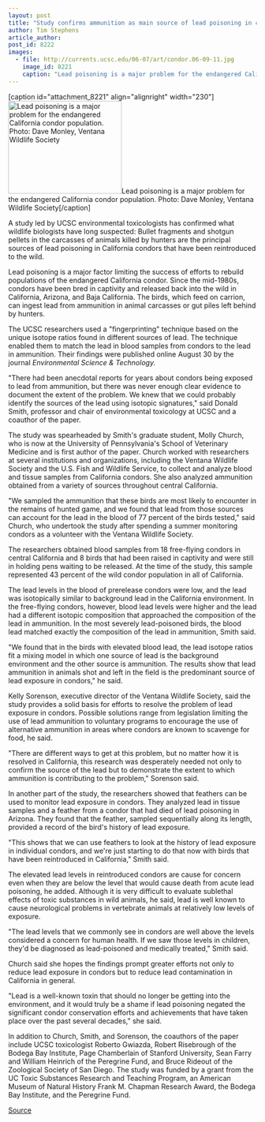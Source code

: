 ```yaml
---
layout: post
title: "Study confirms ammunition as main source of lead poisoning in condors"
author: Tim Stephens
article_author: 
post_id: 8222
images:
  - file: http://currents.ucsc.edu/06-07/art/condor.06-09-11.jpg
    image_id: 8221
    caption: "Lead poisoning is a major problem for the endangered California condor population. Photo: Dave Monley, Ventana Wildlife Society"
---
```


[caption id="attachment_8221" align="alignright" width="230"]<a href="http://dev-ucsc-news.pantheonsite.io/wp-content/uploads/2006/09/condor.06-09-11.jpg"><img class="size-full wp-image-8221" src="http://dev-ucsc-news.pantheonsite.io/wp-content/uploads/2006/09/condor.06-09-11.jpg" alt="Lead poisoning is a major problem for the endangered California condor population. Photo: Dave Monley, Ventana Wildlife Society" width="230" height="188" /></a>Lead poisoning is a major problem for the endangered California condor population. Photo: Dave Monley, Ventana Wildlife Society[/caption]
<a name="content" id="content"></a>
<p>
  A study led by UCSC environmental toxicologists has confirmed what wildlife biologists have long suspected: Bullet fragments and shotgun pellets in the carcasses of animals killed by hunters are the principal sources of lead poisoning in California condors that have been reintroduced to the wild.
</p>
<p>
  Lead poisoning is a major factor limiting the success of efforts to rebuild populations of the endangered California condor. Since the mid-1980s, condors have been bred in captivity and released back into the wild in California, Arizona, and Baja California. The birds, which feed on carrion, can ingest lead from ammunition in animal carcasses or gut piles left behind by hunters.
</p>
<p>
  The UCSC researchers used a "fingerprinting" technique based on the unique isotope ratios found in different sources of lead. The technique enabled them to match the lead in blood samples from condors to the lead in ammunition. Their findings were published online August 30 by the journal <i>Environmental Science &amp; Technology.</i>
</p>
<p>
  "There had been anecdotal reports for years about condors being exposed to lead from ammunition, but there was never enough clear evidence to document the extent of the problem. We knew that we could probably identify the sources of the lead using isotopic signatures," said Donald Smith, professor and chair of environmental toxicology at UCSC and a coauthor of the paper.
</p>
<p>
  The study was spearheaded by Smith's graduate student, Molly Church, who is now at the University of Pennsylvania's School of Veterinary Medicine and is first author of the paper. Church worked with researchers at several institutions and organizations, including the Ventana Wildlife Society and the U.S. Fish and Wildlife Service, to collect and analyze blood and tissue samples from California condors. She also analyzed ammunition obtained from a variety of sources throughout central California.
</p>
<p>
  "We sampled the ammunition that these birds are most likely to encounter in the remains of hunted game, and we found that lead from those sources can account for the lead in the blood of 77 percent of the birds tested," said Church, who undertook the study after spending a summer monitoring condors as a volunteer with the Ventana Wildlife Society.
</p>
<p>
  The researchers obtained blood samples from 18 free-flying condors in central California and 8 birds that had been raised in captivity and were still in holding pens waiting to be released. At the time of the study, this sample represented 43 percent of the wild condor population in all of California.
</p>
<p>
  The lead levels in the blood of prerelease condors were low, and the lead was isotopically similar to background lead in the California environment. In the free-flying condors, however, blood lead levels were higher and the lead had a different isotopic composition that approached the composition of the lead in ammunition. In the most severely lead-poisoned birds, the blood lead matched exactly the composition of the lead in ammunition, Smith said.
</p>
<p>
  "We found that in the birds with elevated blood lead, the lead isotope ratios fit a mixing model in which one source of lead is the background environment and the other source is ammunition. The results show that lead ammunition in animals shot and left in the field is the predominant source of lead exposure in condors," he said.
</p>
<p>
  Kelly Sorenson, executive director of the Ventana Wildlife Society, said the study provides a solid basis for efforts to resolve the problem of lead exposure in condors. Possible solutions range from legislation limiting the use of lead ammunition to voluntary programs to encourage the use of alternative ammunition in areas where condors are known to scavenge for food, he said.
</p>
<p>
  "There are different ways to get at this problem, but no matter how it is resolved in California, this research was desperately needed not only to confirm the source of the lead but to demonstrate the extent to which ammunition is contributing to the problem," Sorenson said.
</p>
<p>
  In another part of the study, the researchers showed that feathers can be used to monitor lead exposure in condors. They analyzed lead in tissue samples and a feather from a condor that had died of lead poisoning in Arizona. They found that the feather, sampled sequentially along its length, provided a record of the bird's history of lead exposure.
</p>
<p>
  "This shows that we can use feathers to look at the history of lead exposure in individual condors, and we're just starting to do that now with birds that have been reintroduced in California," Smith said.
</p>
<p>
  The elevated lead levels in reintroduced condors are cause for concern even when they are below the level that would cause death from acute lead poisoning, he added. Although it is very difficult to evaluate sublethal effects of toxic substances in wild animals, he said, lead is well known to cause neurological problems in vertebrate animals at relatively low levels of exposure.
</p>
<p>
  "The lead levels that we commonly see in condors are well above the levels considered a concern for human health. If we saw those levels in children, they'd be diagnosed as lead-poisoned and medically treated," Smith said.
</p>
<p>
  Church said she hopes the findings prompt greater efforts not only to reduce lead exposure in condors but to reduce lead contamination in California in general.
</p>
<p>
  "Lead is a well-known toxin that should no longer be getting into the environment, and it would truly be a shame if lead poisoning negated the significant condor conservation efforts and achievements that have taken place over the past several decades," she said.
</p>
<p>
  In addition to Church, Smith, and Sorenson, the coauthors of the paper include UCSC toxicologist Roberto Gwiazda, Robert Risebrough of the Bodega Bay Institute, Page Chamberlain of Stanford University, Sean Farry and William Heinrich of the Peregrine Fund, and Bruce Rideout of the Zoological Society of San Diego. The study was funded by a grant from the UC Toxic Substances Research and Teaching Program, an American Museum of Natural History Frank M. Chapman Research Award, the Bodega Bay Institute, and the Peregrine Fund.
</p>
<p><a href="http://www1.ucsc.edu/currents/06-07/09-11/condors.asp" title="Permalink to condors">Source</a></p>
